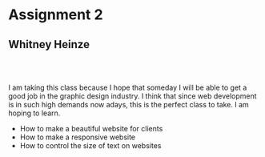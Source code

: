 <!doctype html>
<html lang="en">

<head> 
<meta charset="utf-8">
<title>Assignment 02</title>

</head>

<body>
<h1>Assignment 2</h1>
<h2>Whitney Heinze</h2>
<br>
<br>
<p> I am taking this class because I hope that someday I will be able to get a good job in the graphic design industry. I think that since web development is in such high demands now adays, this is the perfect class to take. I am hoping to learn.</p>
<ul>
<li>How to make a beautiful website for clients</li>
<li>How to make a responsive website</li>
<li>How to control the size of text on websites</li>
</ul>
</body>
</html>
